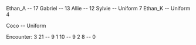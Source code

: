 Ethan_A -- 17
Gabriel -- 13
Allie -- 12
Sylvie -- Uniform 7
Ethan_K -- Uniform 4



Coco -- Uniform

Encounter:
3 21 -- 9
1 10 -- 9
2 8 -- 0
